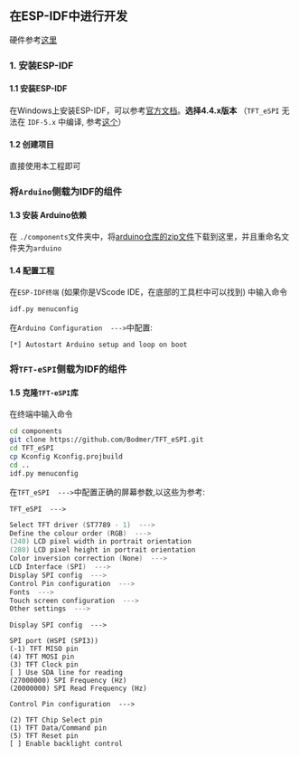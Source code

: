 ## 在ESP-IDF中进行开发

硬件参考[这里](https://github.com/umeiko/esp32s3-mlx90640-touchscreen-arduino/tree/main/hardware)
### 1. 安装ESP-IDF

#### 1.1 安装ESP-IDF

在Windows上安装ESP-IDF，可以参考[官方文档](https://docs.espressif.com/projects/esp-idf/en/latest/esp32/get-started/windows-setup.html)。**选择4.4.x版本** （`TFT_eSPI` 无法在 `IDF-5.x` 中编译, 参考[这个](https://github.com/Bodmer/TFT_eSPI/blob/master/docs/ESP-IDF/Using%20ESP-IDF.txt)）

#### 1.2 创建项目

直接使用本工程即可

### 将`Arduino`侧载为IDF的组件

#### 1.3 安装 Arduino依赖

在 `./components`文件夹中，将[arduino仓库的zip文件](https://github.com/espressif/arduino-esp32/archive/refs/tags/2.0.17.zip)下载到这里，并且重命名文件夹为`arduino`

#### 1.4 配置工程

在`ESP-IDF终端` (如果你是VScode IDE，在底部的工具栏中可以找到) 中输入命令

```bash
idf.py menuconfig
```

在`Arduino Configuration  --->`中配置:

```
[*] Autostart Arduino setup and loop on boot
```


### 将`TFT-eSPI`侧载为IDF的组件

#### 1.5 克隆`TFT-eSPI`库

在终端中输入命令

```bash
cd components
git clone https://github.com/Bodmer/TFT_eSPI.git
cd TFT_eSPI
cp Kconfig Kconfig.projbuild 
cd ..
idf.py menuconfig
```
在`TFT_eSPI  --->`中配置正确的屏幕参数,以这些为参考:

`TFT_eSPI  ---> `
```C
Select TFT driver (ST7789 - 1)  --->
Define the colour order (RGB)  --->
(240) LCD pixel width in portrait orientation
(280) LCD pixel height in portrait orientation
Color inversion correction (None)  --->
LCD Interface (SPI)  --->
Display SPI config  --->
Control Pin configuration  --->
Fonts  --->
Touch screen configuration  ---> 
Other settings  --->
```

`Display SPI config  --->`
```
SPI port (HSPI (SPI3))
(-1) TFT MISO pin              
(4) TFT MOSI pin
(3) TFT Clock pin              
[ ] Use SDA line for reading       
(27000000) SPI Frequency (Hz)
(20000000) SPI Read Frequency (Hz)
```

`Control Pin configuration  --->`
```
(2) TFT Chip Select pin
(1) TFT Data/Command pin
(5) TFT Reset pin
[ ] Enable backlight control
```